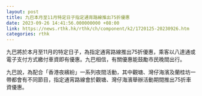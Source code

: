 ```yaml
---
layout: post
title: 九巴本月至11月特定日子指定通宵路線推出75折優惠
date: 2023-09-26 14:41:56.000000000 +08:00
link: https://news.rthk.hk/rthk/ch/component/k2/1720125-20230926.htm
categories: rthk
---
```


九巴將於本月至11月的特定日子，為指定通宵路線推出75折優惠，乘客以八達通或電子支付方式繳付車資即有優惠。九巴相信，有關優惠能鼓勵市民晚間出行。

九巴說，為配合「香港夜繽紛」一系列夜間活動，其中觀塘、灣仔海濱及蘭桂坊一帶都會有不同節目，指定通宵路線會於觀塘、灣仔海濱舉辦活動期間推出75折車資優惠。
